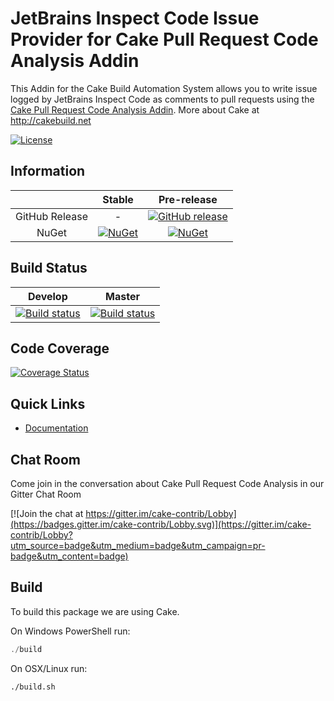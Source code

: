 # JetBrains Inspect Code Issue Provider for Cake Pull Request Code Analysis Addin

This Addin for the Cake Build Automation System allows you to write issue logged by JetBrains Inspect Code as comments to pull requests
using the [Cake Pull Request Code Analysis Addin].
More about Cake at http://cakebuild.net

[![License](http://img.shields.io/:license-mit-blue.svg)](https://github.com/cake-contrib/Cake.Prca.Issues.InspectCode/blob/feature/build/LICENSE)

## Information

| | Stable | Pre-release |
|:--:|:--:|:--:|
|GitHub Release|-|[![GitHub release](https://img.shields.io/github/release/cake-contrib/Cake.Prca.Issues.InspectCode.svg)](https://github.com/cake-contrib/Cake.Prca.Issues.InspectCode/releases/latest)|
|NuGet|[![NuGet](https://img.shields.io/nuget/v/Cake.Prca.Issues.InspectCode.svg)](https://www.nuget.org/packages/Cake.Prca.Issues.InspectCode)|[![NuGet](https://img.shields.io/nuget/vpre/Cake.Prca.Issues.InspectCode.svg)](https://www.nuget.org/packages/Cake.Prca.Issues.InspectCode)|

## Build Status

|Develop|Master|
|:--:|:--:|
|[![Build status](https://ci.appveyor.com/api/projects/status/xxx/branch/develop?svg=true)](https://ci.appveyor.com/project/cakecontrib/cake-prca-issues-inspectcode/branch/develop)|[![Build status](https://ci.appveyor.com/api/projects/status/xxx/branch/develop?svg=true)](https://ci.appveyor.com/project/cakecontrib/cake-prca-issues-inspectcode/branch/master)|

## Code Coverage

[![Coverage Status](https://coveralls.io/repos/github/cake-contrib/Cake.Prca.Issues.InspectCode/badge.svg?branch=develop)](https://coveralls.io/github/cake-contrib/Cake.Prca.Issues.InspectCode?branch=develop)

## Quick Links

- [Documentation](https://cake-contrib.github.io/Cake.Prca.Issues.InspectCode)

## Chat Room

Come join in the conversation about Cake Pull Request Code Analysis in our Gitter Chat Room

[![Join the chat at https://gitter.im/cake-contrib/Lobby](https://badges.gitter.im/cake-contrib/Lobby.svg)](https://gitter.im/cake-contrib/Lobby?utm_source=badge&utm_medium=badge&utm_campaign=pr-badge&utm_content=badge)

## Build

To build this package we are using Cake.

On Windows PowerShell run:

```powershell
./build
```

On OSX/Linux run:

```bash
./build.sh
```

[Cake Pull Request Code Analysis Addin]: https://github.com/cake-contrib/Cake.Prca